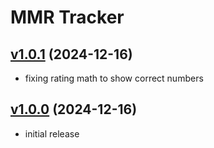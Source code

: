# MMR Tracker

## [v1.0.1](https://github.com/rbgdevx/mmr-tracker/releases/tag/v1.0.1) (2024-12-16)

- fixing rating math to show correct numbers

## [v1.0.0](https://github.com/rbgdevx/mmr-tracker/releases/tag/v1.0.0) (2024-12-16)

- initial release
